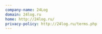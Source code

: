 ```yaml
---
company-name: 24Log
domain: 24log.ru
home: http://24log.ru/
privacy-policy: http://24log.ru/terms.php
---
```




